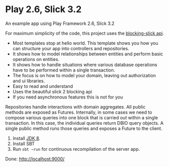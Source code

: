 Play 2.6, Slick 3.2 
==================

An example app using Play Framework 2.6, Slick 3.2

For maximum simplicity of the code, this project uses the [blocking-slick api](https://github.com/takezoe/blocking-slick).     

* Most templates stop at hello world. This template shows you how you can structure your app into controllers and repositories.
* It shows how to model relationships between entities and perform basic operations on entities.
* It shows how to handle situations where various database operations have to be performed within a single transaction.
* The focus is on how to model your domain, leaving out authorization and ui libraries.
* Easy to read and understand
* Uses the beautiful slick 2 blocking api
* If you need asynchronous features this is not for you

Repositories handle interactions with domain aggregates. All public methods are exposed as Futures. Internally, in some cases we need to compose various queries into one block that is carried out within a single transaction. In this case, the individual queries return DBIO query objects. A single public method runs those queries and exposes a Future to the client.


1. Install [JDK 8](http://www.oracle.com/technetwork/java/javase/downloads/index.html).
2. Install SBT
3. Run `sbt ~run` for continuous recompilation of the server app.

Done: [http://localhost:9000/](http://localhost:9000/)
